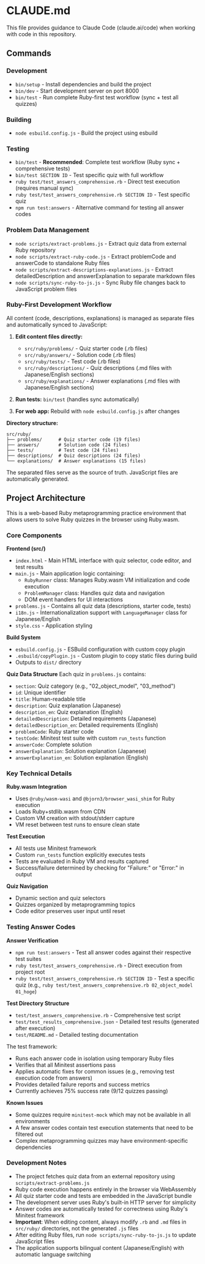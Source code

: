 # CLAUDE.md

This file provides guidance to Claude Code (claude.ai/code) when working with code in this repository.

## Commands

### Development
- `bin/setup` - Install dependencies and build the project
- `bin/dev` - Start development server on port 8000
- `bin/test` - Run complete Ruby-first test workflow (sync + test all quizzes)

### Building
- `node esbuild.config.js` - Build the project using esbuild

### Testing
- `bin/test` - **Recommended**: Complete test workflow (Ruby sync + comprehensive tests)
- `bin/test SECTION ID` - Test specific quiz with full workflow
- `ruby test/test_answers_comprehensive.rb` - Direct test execution (requires manual sync)
- `ruby test/test_answers_comprehensive.rb SECTION ID` - Test specific quiz
- `npm run test:answers` - Alternative command for testing all answer codes

### Problem Data Management
- `node scripts/extract-problems.js` - Extract quiz data from external Ruby repository
- `node scripts/extract-ruby-code.js` - Extract problemCode and answerCode to standalone Ruby files
- `node scripts/extract-descriptions-explanations.js` - Extract detailedDescription and answerExplanation to separate markdown files
- `node scripts/sync-ruby-to-js.js` - Sync Ruby file changes back to JavaScript problem files

### Ruby-First Development Workflow
All content (code, descriptions, explanations) is managed as separate files and automatically synced to JavaScript:

1. **Edit content files directly:**
   - `src/ruby/problems/` - Quiz starter code (.rb files)
   - `src/ruby/answers/` - Solution code (.rb files)
   - `src/ruby/tests/` - Test code (.rb files)
   - `src/ruby/descriptions/` - Quiz descriptions (.md files with Japanese/English sections)
   - `src/ruby/explanations/` - Answer explanations (.md files with Japanese/English sections)

2. **Run tests:** `bin/test` (handles sync automatically)

3. **For web app:** Rebuild with `node esbuild.config.js` after changes

**Directory structure:**
```
src/ruby/
├── problems/      # Quiz starter code (19 files)
├── answers/       # Solution code (24 files)
├── tests/         # Test code (24 files)
├── descriptions/  # Quiz descriptions (24 files)
└── explanations/  # Answer explanations (15 files)
```

The separated files serve as the source of truth. JavaScript files are automatically generated.

## Project Architecture

This is a web-based Ruby metaprogramming practice environment that allows users to solve Ruby quizzes in the browser using Ruby.wasm.

### Core Components

**Frontend (src/)**
- `index.html` - Main HTML interface with quiz selector, code editor, and test results
- `main.js` - Main application logic containing:
  - `RubyRunner` class: Manages Ruby.wasm VM initialization and code execution
  - `ProblemManager` class: Handles quiz data and navigation
  - DOM event handlers for UI interactions
- `problems.js` - Contains all quiz data (descriptions, starter code, tests)
- `i18n.js` - Internationalization support with `LanguageManager` class for Japanese/English
- `style.css` - Application styling

**Build System**
- `esbuild.config.js` - ESBuild configuration with custom copy plugin
- `.esbuild/copyPlugin.js` - Custom plugin to copy static files during build
- Outputs to `dist/` directory

**Quiz Data Structure**
Each quiz in `problems.js` contains:
- `section`: Quiz category (e.g., "02_object_model", "03_method")
- `id`: Unique identifier
- `title`: Human-readable title
- `description`: Quiz explanation (Japanese)
- `description_en`: Quiz explanation (English)
- `detailedDescription`: Detailed requirements (Japanese)
- `detailedDescription_en`: Detailed requirements (English)
- `problemCode`: Ruby starter code
- `testCode`: Minitest test suite with custom `run_tests` function
- `answerCode`: Complete solution
- `answerExplanation`: Solution explanation (Japanese)
- `answerExplanation_en`: Solution explanation (English)

### Key Technical Details

**Ruby.wasm Integration**
- Uses `@ruby/wasm-wasi` and `@bjorn3/browser_wasi_shim` for Ruby execution
- Loads Ruby+stdlib.wasm from CDN
- Custom VM creation with stdout/stderr capture
- VM reset between test runs to ensure clean state

**Test Execution**
- All tests use Minitest framework
- Custom `run_tests` function explicitly executes tests
- Tests are evaluated in Ruby VM and results captured
- Success/failure determined by checking for "Failure:" or "Error:" in output

**Quiz Navigation**
- Dynamic section and quiz selectors
- Quizzes organized by metaprogramming topics
- Code editor preserves user input until reset

### Testing Answer Codes

**Answer Verification**
- `npm run test:answers` - Test all answer codes against their respective test suites
- `ruby test/test_answers_comprehensive.rb` - Direct execution from project root
- `ruby test/test_answers_comprehensive.rb SECTION ID` - Test a specific quiz (e.g., `ruby test/test_answers_comprehensive.rb 02_object_model 01_hoge`)

**Test Directory Structure**
- `test/test_answers_comprehensive.rb` - Comprehensive test script
- `test/test_results_comprehensive.json` - Detailed test results (generated after execution)
- `test/README.md` - Detailed testing documentation

The test framework:
- Runs each answer code in isolation using temporary Ruby files
- Verifies that all Minitest assertions pass
- Applies automatic fixes for common issues (e.g., removing test execution code from answers)
- Provides detailed failure reports and success metrics
- Currently achieves 75% success rate (9/12 quizzes passing)

**Known Issues**
- Some quizzes require `minitest-mock` which may not be available in all environments
- A few answer codes contain test execution statements that need to be filtered out
- Complex metaprogramming quizzes may have environment-specific dependencies

### Development Notes

- The project fetches quiz data from an external repository using `scripts/extract-problems.js`
- Ruby code execution happens entirely in the browser via WebAssembly
- All quiz starter code and tests are embedded in the JavaScript bundle
- The development server uses Ruby's built-in HTTP server for simplicity
- Answer codes are automatically tested for correctness using Ruby's Minitest framework
- **Important**: When editing content, always modify `.rb` and `.md` files in `src/ruby/` directories, not the generated `.js` files
- After editing Ruby files, run `node scripts/sync-ruby-to-js.js` to update JavaScript files
- The application supports bilingual content (Japanese/English) with automatic language switching